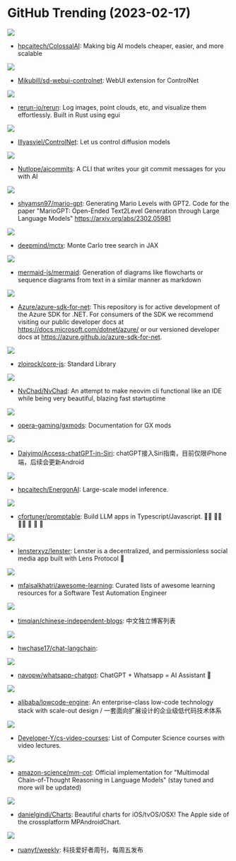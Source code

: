 # GitHub Trending (2023-02-17)

![](https://img.shields.io/badge/Python-New%201-green?style=flat-square&logo=appveyor)
- [hpcaitech/ColossalAI](https://github.com/hpcaitech/ColossalAI): Making big AI models cheaper, easier, and more scalable

![](https://img.shields.io/badge/Python-New%20309-green?style=flat-square&logo=appveyor)
- [Mikubill/sd-webui-controlnet](https://github.com/Mikubill/sd-webui-controlnet): WebUI extension for ControlNet

![](https://img.shields.io/badge/Rust-New%20144-green?style=flat-square&logo=appveyor)
- [rerun-io/rerun](https://github.com/rerun-io/rerun): Log images, point clouds, etc, and visualize them effortlessly. Built in Rust using egui

![](https://img.shields.io/badge/Python-New%20740-green?style=flat-square&logo=appveyor)
- [lllyasviel/ControlNet](https://github.com/lllyasviel/ControlNet): Let us control diffusion models

![](https://img.shields.io/badge/TypeScript-New%20270-green?style=flat-square&logo=appveyor)
- [Nutlope/aicommits](https://github.com/Nutlope/aicommits): A CLI that writes your git commit messages for you with AI

![](https://img.shields.io/badge/Python-New%2069-green?style=flat-square&logo=appveyor)
- [shyamsn97/mario-gpt](https://github.com/shyamsn97/mario-gpt): Generating Mario Levels with GPT2. Code for the paper "MarioGPT: Open-Ended Text2Level Generation through Large Language Models" https://arxiv.org/abs/2302.05981

![](https://img.shields.io/badge/Python-New%20184-green?style=flat-square&logo=appveyor)
- [deepmind/mctx](https://github.com/deepmind/mctx): Monte Carlo tree search in JAX

![](https://img.shields.io/badge/JavaScript-New%2054-green?style=flat-square&logo=appveyor)
- [mermaid-js/mermaid](https://github.com/mermaid-js/mermaid): Generation of diagrams like flowcharts or sequence diagrams from text in a similar manner as markdown

![](https://img.shields.io/badge/none-New%2068-green?style=flat-square&logo=appveyor)
- [Azure/azure-sdk-for-net](https://github.com/Azure/azure-sdk-for-net): This repository is for active development of the Azure SDK for .NET. For consumers of the SDK we recommend visiting our public developer docs at https://docs.microsoft.com/dotnet/azure/ or our versioned developer docs at https://azure.github.io/azure-sdk-for-net.

![](https://img.shields.io/badge/JavaScript-New%20846-green?style=flat-square&logo=appveyor)
- [zloirock/core-js](https://github.com/zloirock/core-js): Standard Library

![](https://img.shields.io/badge/Lua-New%20141-green?style=flat-square&logo=appveyor)
- [NvChad/NvChad](https://github.com/NvChad/NvChad): An attempt to make neovim cli functional like an IDE while being very beautiful, blazing fast startuptime

![](https://img.shields.io/badge/CSS-New%2051-green?style=flat-square&logo=appveyor)
- [opera-gaming/gxmods](https://github.com/opera-gaming/gxmods): Documentation for GX mods

![](https://img.shields.io/badge/none-New%20151-green?style=flat-square&logo=appveyor)
- [Daiyimo/Access-chatGPT-in-Siri](https://github.com/Daiyimo/Access-chatGPT-in-Siri): chatGPT接入Siri指南，目前仅限iPhone端，后续会更新Android

![](https://img.shields.io/badge/Python-New%206-green?style=flat-square&logo=appveyor)
- [hpcaitech/EnergonAI](https://github.com/hpcaitech/EnergonAI): Large-scale model inference.

![](https://img.shields.io/badge/TypeScript-New%20329-green?style=flat-square&logo=appveyor)
- [cfortuner/promptable](https://github.com/cfortuner/promptable): Build LLM apps in Typescript/Javascript. 🧑‍💻 🧑‍💻 🧑‍💻 🚀 🚀 🚀

![](https://img.shields.io/badge/TypeScript-New%20396-green?style=flat-square&logo=appveyor)
- [lensterxyz/lenster](https://github.com/lensterxyz/lenster): Lenster is a decentralized, and permissionless social media app built with Lens Protocol 🌿

![](https://img.shields.io/badge/none-New%206-green?style=flat-square&logo=appveyor)
- [mfaisalkhatri/awesome-learning](https://github.com/mfaisalkhatri/awesome-learning): Curated lists of awesome learning resources for a Software Test Automation Engineer

![](https://img.shields.io/badge/JavaScript-New%2083-green?style=flat-square&logo=appveyor)
- [timqian/chinese-independent-blogs](https://github.com/timqian/chinese-independent-blogs): 中文独立博客列表

![](https://img.shields.io/badge/Python-New%2018-green?style=flat-square&logo=appveyor)
- [hwchase17/chat-langchain](https://github.com/hwchase17/chat-langchain): 

![](https://img.shields.io/badge/TypeScript-New%2031-green?style=flat-square&logo=appveyor)
- [navopw/whatsapp-chatgpt](https://github.com/navopw/whatsapp-chatgpt): ChatGPT + Whatsapp = AI Assistant 🚀

![](https://img.shields.io/badge/TypeScript-New%20225-green?style=flat-square&logo=appveyor)
- [alibaba/lowcode-engine](https://github.com/alibaba/lowcode-engine): An enterprise-class low-code technology stack with scale-out design / 一套面向扩展设计的企业级低代码技术体系

![](https://img.shields.io/badge/none-New%2084-green?style=flat-square&logo=appveyor)
- [Developer-Y/cs-video-courses](https://github.com/Developer-Y/cs-video-courses): List of Computer Science courses with video lectures.

![](https://img.shields.io/badge/Python-New%20109-green?style=flat-square&logo=appveyor)
- [amazon-science/mm-cot](https://github.com/amazon-science/mm-cot): Official implementation for "Multimodal Chain-of-Thought Reasoning in Language Models" (stay tuned and more will be updated)

![](https://img.shields.io/badge/Swift-New%2012-green?style=flat-square&logo=appveyor)
- [danielgindi/Charts](https://github.com/danielgindi/Charts): Beautiful charts for iOS/tvOS/OSX! The Apple side of the crossplatform MPAndroidChart.

![](https://img.shields.io/badge/none-New%2073-green?style=flat-square&logo=appveyor)
- [ruanyf/weekly](https://github.com/ruanyf/weekly): 科技爱好者周刊，每周五发布

